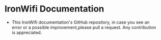 # IronWifi Documentation

- This IronWifi documentation's GitHub repository, in case you see an error or a possible improvement,please pull a request. Any contribution is appreciated.
